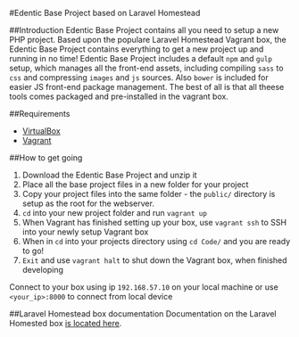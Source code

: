 #Edentic Base Project based on Laravel Homestead

##Introduction
Edentic Base Project contains all you need to setup a new PHP project. Based upon the populare Laravel Homestead Vagrant box, the Edentic Base Project contains everything to get a new project up and running in no time! Edentic Base Project includes a default `npm` and `gulp` setup, which manages all the front-end assets, including compiling `sass` to `css` and compressing `images` and `js` sources. Also `bower` is included for easier JS front-end package management. The best of all is that all theese tools comes packaged and pre-installed in the vagrant box.


##Requirements
- [VirtualBox](http://virtualbox.org)
- [Vagrant](http://vagrantup.com)

##How to get going
1. Download the Edentic Base Project and unzip it
2. Place all the base project files in a new folder for your project
3. Copy your project files into the same folder - the `public/` directory is setup as the root for the webserver.
3. `cd` into your new project folder and run `vagrant up`
4. When Vagrant has finished setting up your box, use `vagrant ssh` to SSH into your newly setup Vagrant box
5. When in `cd` into your projects directory using `cd Code/` and you are ready to go!
6. `Exit` and use `vagrant halt` to shut down the Vagrant box, when finished developing

Connect to your box using ip `192.168.57.10` on your local machine or use `<your_ip>:8000` to connect from local device

##Laravel Homestead box documentation
Documentation on the Laravel Homested box [is located here](http://laravel.com/docs/homestead?version=4.2).